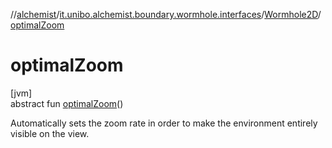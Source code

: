 //[alchemist](../../../index.md)/[it.unibo.alchemist.boundary.wormhole.interfaces](../index.md)/[Wormhole2D](index.md)/[optimalZoom](optimal-zoom.md)

# optimalZoom

[jvm]\
abstract fun [optimalZoom](optimal-zoom.md)()

Automatically sets the zoom rate in order to make the environment entirely visible on the view.
